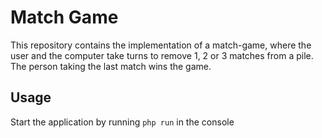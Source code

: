 # Match Game

This repository contains the implementation of a match-game, where the user and the computer take turns to remove 1, 2 or 3 matches from a pile. The person taking the last match wins the game.

## Usage
Start the application by running `php run` in the console